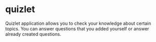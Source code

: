 # quizlet
Quizlet application allows you to check your knowledge about certain topics. You can answer questions that you added yourself or answer already created questions.
